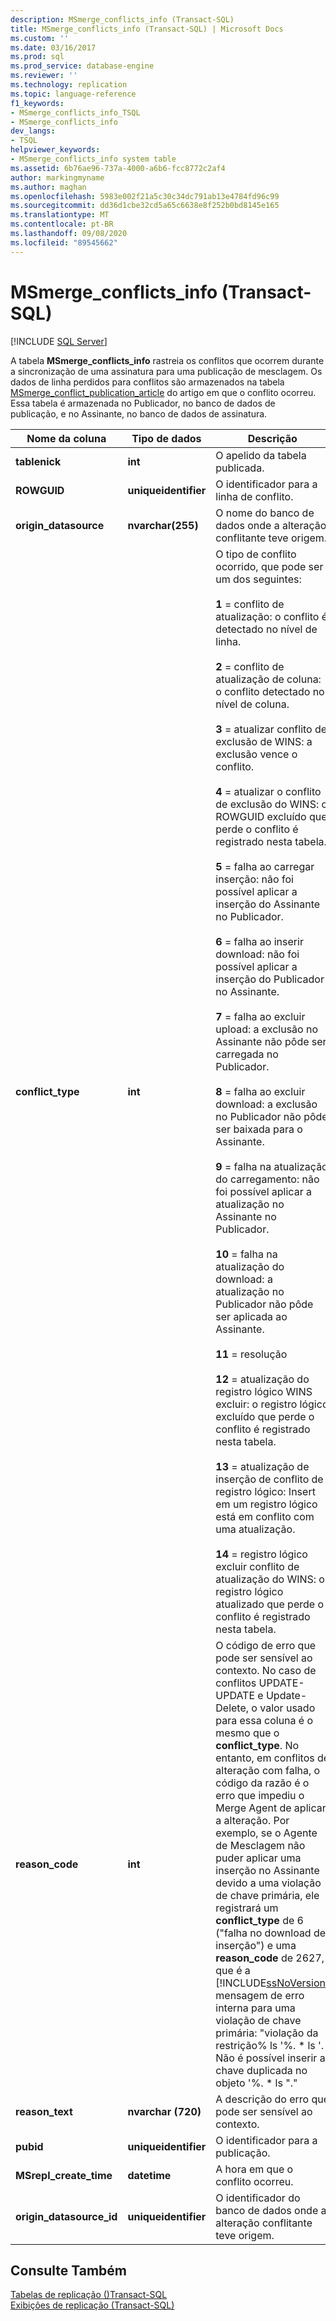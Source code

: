 ```yaml
---
description: MSmerge_conflicts_info (Transact-SQL)
title: MSmerge_conflicts_info (Transact-SQL) | Microsoft Docs
ms.custom: ''
ms.date: 03/16/2017
ms.prod: sql
ms.prod_service: database-engine
ms.reviewer: ''
ms.technology: replication
ms.topic: language-reference
f1_keywords:
- MSmerge_conflicts_info_TSQL
- MSmerge_conflicts_info
dev_langs:
- TSQL
helpviewer_keywords:
- MSmerge_conflicts_info system table
ms.assetid: 6b76ae96-737a-4000-a6b6-fcc8772c2af4
author: markingmyname
ms.author: maghan
ms.openlocfilehash: 5983e002f21a5c30c34dc791ab13e4784fd96c99
ms.sourcegitcommit: dd36d1cbe32cd5a65c6638e8f252b0bd8145e165
ms.translationtype: MT
ms.contentlocale: pt-BR
ms.lasthandoff: 09/08/2020
ms.locfileid: "89545662"
---
```

# <a name="msmerge_conflicts_info-transact-sql"></a>MSmerge_conflicts_info (Transact-SQL)
[!INCLUDE [SQL Server](../../includes/applies-to-version/sqlserver.md)]

  A tabela **MSmerge_conflicts_info** rastreia os conflitos que ocorrem durante a sincronização de uma assinatura para uma publicação de mesclagem. Os dados de linha perdidos para conflitos são armazenados na tabela [MSmerge_conflict_publication_article](../../relational-databases/system-tables/msmerge-conflict-publication-article-transact-sql.md) do artigo em que o conflito ocorreu. Essa tabela é armazenada no Publicador, no banco de dados de publicação, e no Assinante, no banco de dados de assinatura.  
  
|Nome da coluna|Tipo de dados|Descrição|  
|-----------------|---------------|-----------------|  
|**tablenick**|**int**|O apelido da tabela publicada.|  
|**ROWGUID**|**uniqueidentifier**|O identificador para a linha de conflito.|  
|**origin_datasource**|**nvarchar(255)**|O nome do banco de dados onde a alteração conflitante teve origem.|  
|**conflict_type**|**int**|O tipo de conflito ocorrido, que pode ser um dos seguintes:<br /><br /> **1** = conflito de atualização: o conflito é detectado no nível de linha.<br /><br /> **2** = conflito de atualização de coluna: o conflito detectado no nível de coluna.<br /><br /> **3** = atualizar conflito de exclusão de WINS: a exclusão vence o conflito.<br /><br /> **4** = atualizar o conflito de exclusão do WINS: o ROWGUID excluído que perde o conflito é registrado nesta tabela.<br /><br /> **5** = falha ao carregar inserção: não foi possível aplicar a inserção do Assinante no Publicador.<br /><br /> **6** = falha ao inserir download: não foi possível aplicar a inserção do Publicador no Assinante.<br /><br /> **7** = falha ao excluir upload: a exclusão no Assinante não pôde ser carregada no Publicador.<br /><br /> **8** = falha ao excluir download: a exclusão no Publicador não pôde ser baixada para o Assinante.<br /><br /> **9** = falha na atualização do carregamento: não foi possível aplicar a atualização no Assinante no Publicador.<br /><br /> **10** = falha na atualização do download: a atualização no Publicador não pôde ser aplicada ao Assinante.<br /><br /> **11** = resolução<br /><br /> **12** = atualização do registro lógico WINS excluir: o registro lógico excluído que perde o conflito é registrado nesta tabela.<br /><br /> **13** = atualização de inserção de conflito de registro lógico: Insert em um registro lógico está em conflito com uma atualização.<br /><br /> **14** = registro lógico excluir conflito de atualização do WINS: o registro lógico atualizado que perde o conflito é registrado nesta tabela.|  
|**reason_code**|**int**|O código de erro que pode ser sensível ao contexto. No caso de conflitos UPDATE-UPDATE e Update-Delete, o valor usado para essa coluna é o mesmo que o **conflict_type**. No entanto, em conflitos de alteração com falha, o código da razão é o erro que impediu o Merge Agent de aplicar a alteração. Por exemplo, se o Agente de Mesclagem não puder aplicar uma inserção no Assinante devido a uma violação de chave primária, ele registrará um **conflict_type** de 6 ("falha no download de inserção") e uma **reason_code** de 2627, que é a [!INCLUDE[ssNoVersion](../../includes/ssnoversion-md.md)] mensagem de erro interna para uma violação de chave primária: "violação da restrição% ls '%. * ls '. Não é possível inserir a chave duplicada no objeto '%. \* ls "."|  
|**reason_text**|**nvarchar (720)**|A descrição do erro que pode ser sensível ao contexto.|  
|**pubid**|**uniqueidentifier**|O identificador para a publicação.|  
|**MSrepl_create_time**|**datetime**|A hora em que o conflito ocorreu.|  
|**origin_datasource_id**|**uniqueidentifier**|O identificador do banco de dados onde a alteração conflitante teve origem.|  
  
## <a name="see-also"></a>Consulte Também  
 [Tabelas de replicação &#40;&#41;Transact-SQL ](../../relational-databases/system-tables/replication-tables-transact-sql.md)   
 [Exibições de replicação &#40;Transact-SQL&#41;](../../relational-databases/system-views/replication-views-transact-sql.md)  
  
  
